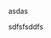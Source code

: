<?php include "config.php"; ?>asdas
<?php
	if ($skill != null) { 
		include "skills/$skill/index.php"; 
	}
?>
sdfsfsddfs
<?php include "header.php"; ?>
<?php include "footer.php"; ?>
